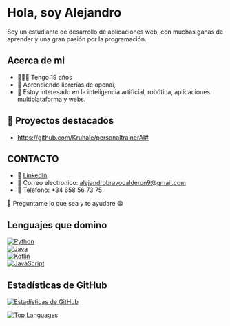 # Hola, soy Alejandro

Soy un estudiante de desarrollo de aplicaciones web, con muchas ganas de aprender y una gran pasión por la programación.

## Acerca de mi
- 🧑🏽‍💻 Tengo 19 años
- 🌱 Aprendiendo librerías de openai, 
- 🤖 Estoy interesado en la inteligencia artificial, robótica, aplicaciones multiplataforma y webs.

## 🌟 Proyectos destacados
- https://github.com/Kruhale/personaltrainerAI#

## CONTACTO
- 🔗 [LinkedIn](https://www.linkedin.com/in/alejandro-bravo-calder%C3%B3n-671203342?utm_source=share&utm_campaign=share_via&utm_content=profile&utm_medium=android_app)
- 📧 Correo electronico: alejandrobravocalderon9@gmail.com
- 📱 Telefono: +34 658 56 73 75

💬 Preguntame lo que sea y te ayudare 😁


## Lenguajes que domino

[![Python](https://img.shields.io/badge/Python-3776AB?logo=python&logoColor=white)]()  
[![Java](https://img.shields.io/badge/Java-ED8B00?logo=java&logoColor=white)]()  
[![Kotlin](https://img.shields.io/badge/Kotlin-0095D5?logo=kotlin&logoColor=white)]()  
[![JavaScript](https://img.shields.io/badge/JavaScript-F7DF1E?logo=javascript&logoColor=black)]()



## Estadísticas de GitHub

[![Estadísticas de GitHub](https://github-readme-stats.vercel.app/api?username=Alejandro-Bravo2&show_icons=true)](https://github.com/Alejandro-Bravo2)

[![Top Languages](https://github-readme-stats.vercel.app/api/top-langs/?username=Alejandro-Bravo2&langs_count=4&layout=compact)](https://github.com/Alejandro-Bravo2)
